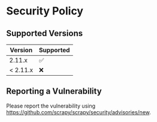 # Security Policy

## Supported Versions

| Version | Supported          |
| ------- | ------------------ |
| 2.11.x     | :white_check_mark: |
| < 2.11.x   | :x:                |

## Reporting a Vulnerability

Please report the vulnerability using https://github.com/scrapy/scrapy/security/advisories/new.
